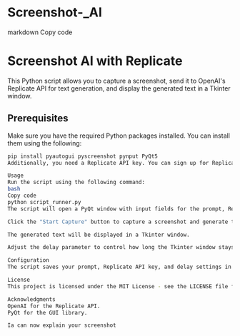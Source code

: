 # Screenshot-_AI

markdown
Copy code
# Screenshot AI with Replicate

This Python script allows you to capture a screenshot, send it to OpenAI's Replicate API for text generation, and display the generated text in a Tkinter window.

## Prerequisites

Make sure you have the required Python packages installed. You can install them using the following:

```bash
pip install pyautogui pyscreenshot pynput PyQt5
Additionally, you need a Replicate API key. You can sign up for Replicate and obtain an API key from https://beta.replicate.ai/.

Usage
Run the script using the following command:
bash
Copy code
python script_runner.py
The script will open a PyQt window with input fields for the prompt, Replicate API key, and delay. Enter the required information.

Click the "Start Capture" button to capture a screenshot and generate text.

The generated text will be displayed in a Tkinter window.

Adjust the delay parameter to control how long the Tkinter window stays open.

Configuration
The script saves your prompt, Replicate API key, and delay settings in a config.json file. These settings will be loaded automatically the next time you run the script.

License
This project is licensed under the MIT License - see the LICENSE file for details.

Acknowledgments
OpenAI for the Replicate API.
PyQt for the GUI library.

Ia can now explain your screenshot
